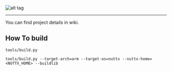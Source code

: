 
![alt tag](https://github.com/Samsung/iotjs/blob/wikiattach/iotjs_160.png)
- - -

You can find project details in wiki.

## How To build

```
tools/build.py
```

```
tools/build.py --target-arch=arm --target-os=nuttx --nuttx-home=<NUTTX_HOME> --buildlib
```
